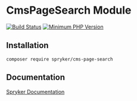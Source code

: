 # CmsPageSearch Module
[![Build Status](https://travis-ci.org/spryker/cms-page-search.svg)](https://travis-ci.org/spryker/cms-page-search)
[![Minimum PHP Version](https://img.shields.io/badge/php-%3E%3D%207.2-8892BF.svg)](https://php.net/)

## Installation

```
composer require spryker/cms-page-search
```

## Documentation

[Spryker Documentation](https://spryker.github.io)
